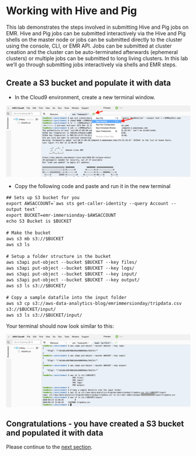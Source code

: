 # Working with Hive and Pig

This lab demonstrates the steps involved in submitting Hive and Pig jobs on EMR.  Hive and Pig jobs can be submitted interactively via the Hive and Pig shells on the master node or jobs can be submitted directly to the cluster using the console, CLI, or EMR API.  Jobs can be submitted at cluster creation and the cluster can be auto-terminated afterwards (ephemeral clusters) or multiple jobs can be submitted to long living clusters.  In this lab we’ll go through submitting jobs interactively via shells and EMR steps.

## Create a S3 bucket and populate it with data

* In the Cloud9 environment, create a new terminal window.

![screenshot](images/H1.png)

* Copy the following code and paste and run it in the new terminal

```
## Sets up S3 bucket for you
export AWSACCOUNT=`aws sts get-caller-identity --query Account --output text`
export BUCKET=emr-immersionday-$AWSACCOUNT
echo S3 Bucket is $BUCKET

# Make the bucket
aws s3 mb s3://$BUCKET
aws s3 ls

# Setup a folder structure in the bucket
aws s3api put-object --bucket $BUCKET --key files/
aws s3api put-object --bucket $BUCKET --key logs/
aws s3api put-object --bucket $BUCKET --key input/
aws s3api put-object --bucket $BUCKET --key output/
aws s3 ls s3://$BUCKET/

# Copy a sample datafile into the input folder
aws s3 cp s3://aws-data-analytics-blog/emrimmersionday/tripdata.csv s3://$BUCKET/input/
aws s3 ls s3://$BUCKET/input/

```

Your terminal should now look similar to this:

![screenshot](images/H2.png)

## Congratulations - you have created a S3 bucket and populated it with data
Please continue to the [next section](L2b-HiveCLI.md).
